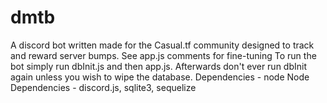 # dmtb
A discord bot written made for the Casual.tf community designed to track and reward server bumps.
See app.js comments for fine-tuning
To run the bot simply run dbInit.js and then app.js. Afterwards don't ever run dbInit again unless you wish to wipe the database.
Dependencies - node
Node Dependencies - discord.js, sqlite3, sequelize 
